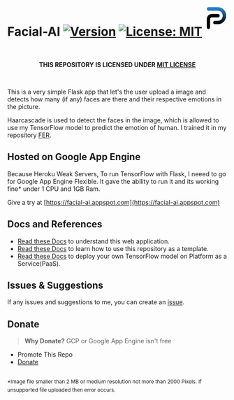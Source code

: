 <img src="https://raw.githubusercontent.com/PradyumnaKrishna/PradyumnaKrishna/master/logo.svg" alt="Logo" title="Logo" align="right" height="50" width="50"/>

# Facial-AI [![Version][Version-Badge]][Version] [![License: MIT][License-Badge]](LICENSE.md)
<br>

<p align="center"><b>
THIS REPOSITORY IS LICENSED UNDER <a href="https://github.com/PradyumnaKrishna/Facial-AI/blob/main/LICENSE.md">MIT LICENSE</a></b></p>

</br>

This is a very simple Flask app that let's the user upload a image and detects how many (if any) faces are there and their respective emotions in the picture.

Haarcascade is used to detect the faces in the image, which is allowed to use my TensorFlow model to predict the emotion of human. I trained it in my repository [FER](https://github.com/PradyumnaKrishna/FER).

## Hosted on Google App Engine

Because Heroku Weak Servers, To run TensorFlow with Flask, I neeed to go for Google App Engine Flexible. It gave the ability to run it and its working fine* under 1 CPU and 1GB Ram.

Give a try at [https://facial-ai.appspot.com](https://facial-ai.appspot.com)

## Docs and References


- [Read these Docs](Docs/The%20Web%20Application.md) to understand this web application.
- [Read these Docs](Docs/Getting%20Started.md) to learn how to use this repository as a template.
- [Read these Docs](Docs/Getting%20Started.md) to deploy your own TensorFlow model on Platform as a Service(PaaS).

## Issues & Suggestions
 If any issues and suggestions to me, you can create an [issue](https://github.com/PradyumnaKrishna/FER/issues).

 ## Donate
> **Why Donate?** GCP or Google App Engine isn't free
 - Promote This Repo
 - [Donate](https://www.paypal.me/pradyumnakrishna)
 
<h2></h2>
<sup>*Image file smaller than 2 MB or medium resolution not more than 2000 Pixels. If unsupported file uploaded then error occurs.</sup>

[License-Badge]:        https://img.shields.io/badge/License-MIT-red.svg
[Version]:              https://github.com/PradyumnaKrishna/Facial-AI/tags/
[Version-Badge]:        https://img.shields.io/github/v/tag/PradyumnaKrishna/Facial-AI?label=Version
